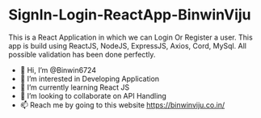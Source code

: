 # SignIn-Login-ReactApp-BinwinViju
This is a React Application in which we can Login Or Register a user. This app is build using ReactJS, NodeJS, ExpressJS, Axios, Cord, MySql. All possible validation has been done perfectly.


- 👋 Hi, I’m @Binwin6724
- 👀 I’m interested in Developing Application
- 🌱 I’m currently learning React JS
- 💞️ I’m looking to collaborate on API Handling
- 📫 Reach me by going to this website https://binwinviju.co.in/
